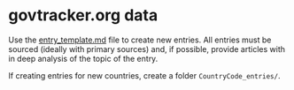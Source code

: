 # govtracker.org data

Use the
[entry_template.md](https://raw.githubusercontent.com/govtra/govtracker-data/master/entry_template.md) file to create new entries. All entries must be
sourced (ideally with primary sources) and, if possible, provide articles with
in deep analysis of the topic of the entry.

If creating entries for new countries, create a folder `CountryCode_entries/`.
